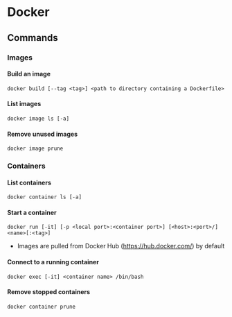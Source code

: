 # Docker

## Commands

### Images

#### Build an image

    docker build [--tag <tag>] <path to directory containing a Dockerfile>

#### List images

    docker image ls [-a]

#### Remove unused images

    docker image prune

### Containers

#### List containers

    docker container ls [-a]

#### Start a container

    docker run [-it] [-p <local port>:<container port>] [<host>:<port>/]<name>[:<tag>]

- Images are pulled from Docker Hub (https://hub.docker.com/) by default

#### Connect to a running container

    docker exec [-it] <container name> /bin/bash

#### Remove stopped containers

    docker container prune
